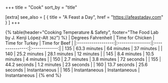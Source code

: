 +++
title = "Cook"
sort_by = "title"

[extra]
see_also = [
    { title = "A Feast a Day", href = "https://afeastaday.com" }
]
+++

{% table(header="Cooking Temperature & Safety", footer="The Food Lab by J. Kenji López-Alt `362`") %}
| Degrees Fahrenheit | Time for Chicken | Time for Turkey | Time for Beef |
|:------------------:|:----------------:|:---------------:|:-------------:|
| 135                | 63.3 minutes     | 64 minutes      | 37 minutes    |
| 140                | 25.2 minutes     | 28.1 minutes    | 12 minutes    |
| 145                | 8.4 minutes      | 10.5 minutes    | 4 minutes     |
| 150                | 2.7 minutes      | 3.8 minutes     | 72 seconds    |
| 155                | 44.2 seconds     | 1.2 minutes     | 23 seconds    |
| 160                | 13.7 seconds     | 25.6 seconds    | Instantaneous |
| 165                | Instantaneous    | Instantaneous   | Instantaneous |
{% end %}
